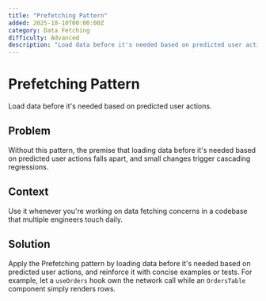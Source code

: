 ```yaml
---
title: "Prefetching Pattern"
added: 2025-10-10T00:00:00Z
category: Data Fetching
difficulty: Advanced
description: "Load data before it's needed based on predicted user actions."
---
```

# Prefetching Pattern

Load data before it's needed based on predicted user actions.

## Problem

Without this pattern, the premise that loading data before it's needed based on predicted user actions falls apart, and small changes trigger cascading regressions.

## Context

Use it whenever you're working on data fetching concerns in a codebase that multiple engineers touch daily.

## Solution

Apply the Prefetching pattern by loading data before it's needed based on predicted user actions, and reinforce it with concise examples or tests. For example, let a `useOrders` hook own the network call while an `OrdersTable` component simply renders rows.
